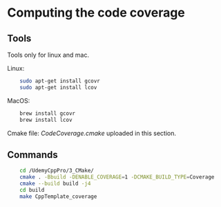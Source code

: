 # Computing the code coverage

## Tools

Tools only for linux and mac.

Linux:

```bash
    sudo apt-get install gcovr
    sudo apt-get install lcov
```

MacOS:

```bash
    brew install gcovr
    brew install lcov
```

Cmake file: *CodeCoverage.cmake* uploaded in this section.

## Commands

```bash
    cd /UdemyCppPro/3_CMake/
    cmake . -Bbuild -DENABLE_COVERAGE=1 -DCMAKE_BUILD_TYPE=Coverage
    cmake --build build -j4
    cd build
    make CppTemplate_coverage
```
